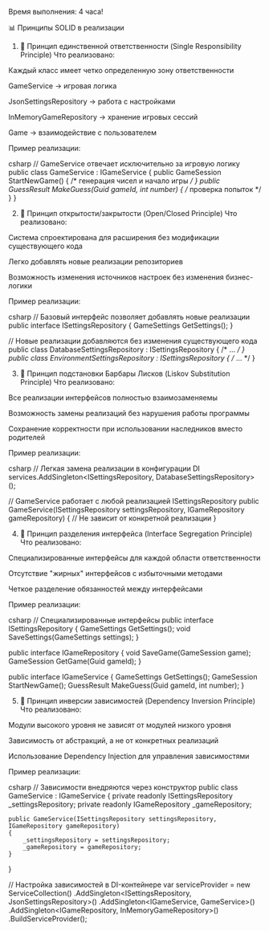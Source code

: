Время выполнения: 4 часа!

📊 Принципы SOLID в реализации
1. 🎯 Принцип единственной ответственности (Single Responsibility Principle)
Что реализовано:

Каждый класс имеет четко определенную зону ответственности

GameService → игровая логика

JsonSettingsRepository → работа с настройками

InMemoryGameRepository → хранение игровых сессий

Game → взаимодействие с пользователем

Пример реализации:

csharp
// GameService отвечает исключительно за игровую логику
public class GameService : IGameService
{
    public GameSession StartNewGame() { /* генерация чисел и начало игры */ }
    public GuessResult MakeGuess(Guid gameId, int number) { /* проверка попыток */ }
}

2. 🔄 Принцип открытости/закрытости (Open/Closed Principle)
Что реализовано:

Система спроектирована для расширения без модификации существующего кода

Легко добавлять новые реализации репозиториев

Возможность изменения источников настроек без изменения бизнес-логики

Пример реализации:

csharp
// Базовый интерфейс позволяет добавлять новые реализации
public interface ISettingsRepository
{
    GameSettings GetSettings();
}

// Новые реализации добавляются без изменения существующего кода
public class DatabaseSettingsRepository : ISettingsRepository { /* ... */ }
public class EnvironmentSettingsRepository : ISettingsRepository { /* ... */ }

3. 🔁 Принцип подстановки Барбары Лисков (Liskov Substitution Principle)
Что реализовано:

Все реализации интерфейсов полностью взаимозаменяемы

Возможность замены реализаций без нарушения работы программы

Сохранение корректности при использовании наследников вместо родителей

Пример реализации:

csharp
// Легкая замена реализации в конфигурации DI
services.AddSingleton<ISettingsRepository, DatabaseSettingsRepository>();

// GameService работает с любой реализацией ISettingsRepository
public GameService(ISettingsRepository settingsRepository, IGameRepository gameRepository)
{
    // Не зависит от конкретной реализации
}

4. 🧩 Принцип разделения интерфейса (Interface Segregation Principle)
Что реализовано:

Специализированные интерфейсы для каждой области ответственности

Отсутствие "жирных" интерфейсов с избыточными методами

Четкое разделение обязанностей между интерфейсами

Пример реализации:

csharp
// Специализированные интерфейсы
public interface ISettingsRepository
{
    GameSettings GetSettings();
    void SaveSettings(GameSettings settings);
}

public interface IGameRepository
{
    void SaveGame(GameSession game);
    GameSession GetGame(Guid gameId);
}

public interface IGameService
{
    GameSettings GetSettings();
    GameSession StartNewGame();
    GuessResult MakeGuess(Guid gameId, int number);
}

5. 📡 Принцип инверсии зависимостей (Dependency Inversion Principle)
Что реализовано:

Модули высокого уровня не зависят от модулей низкого уровня

Зависимость от абстракций, а не от конкретных реализаций

Использование Dependency Injection для управления зависимостями

Пример реализации:

csharp
// Зависимости внедряются через конструктор
public class GameService : IGameService
{
    private readonly ISettingsRepository _settingsRepository;
    private readonly IGameRepository _gameRepository;

    public GameService(ISettingsRepository settingsRepository, IGameRepository gameRepository)
    {
        _settingsRepository = settingsRepository;
        _gameRepository = gameRepository;
    }
}

// Настройка зависимостей в DI-контейнере
var serviceProvider = new ServiceCollection()
    .AddSingleton<ISettingsRepository, JsonSettingsRepository>()
    .AddSingleton<IGameService, GameService>()
    .AddSingleton<IGameRepository, InMemoryGameRepository>()
    .BuildServiceProvider();

